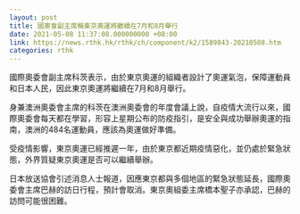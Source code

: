 ```yaml
---
layout: post
title: 國奧會副主席稱東京奧運將繼續在7月和8月舉行
date: 2021-05-08 11:37:08.000000000 +08:00
link: https://news.rthk.hk/rthk/ch/component/k2/1589843-20210508.htm
categories: rthk
---
```


國際奧委會副主席科茨表示，由於東京奧運的組織者設計了奧運氣泡，保障運動員和日本人民，因此東京奧運將繼續在7月和8月舉行。

身兼澳洲奧委會主席的科茨在澳洲奧委會的年度會議上說，自疫情大流行以來，國際奧委會每天都在學習，形容上星期公布的防疫指引，是安全與成功舉辦奧運的指南，澳洲的484名運動員，應該為奧運做好準備。

受疫情影響，東京奧運已經推遲一年，由於東京都近期疫情惡化，並仍處於緊急狀態，外界質疑東京奧運是否可以繼續舉辦。

日本放送協會引述消息人士報道，因應東京都與多個地區的緊急狀態延長，國際奧委會主席巴赫的訪日行程，預計會取消。東京奧組委主席橋本聖子亦承認，巴赫的訪問可能很困難。
